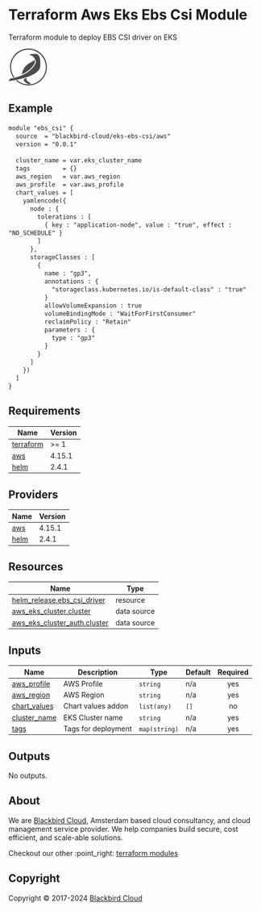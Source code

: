<!-- BEGIN_TF_DOCS -->
# Terraform Aws Eks Ebs Csi Module
Terraform module to deploy EBS CSI driver on EKS

[![blackbird-logo](https://raw.githubusercontent.com/blackbird-cloud/terraform-module-template/main/.config/logo_simple.png)](https://blackbird.cloud)

## Example
```hcl
module "ebs_csi" {
  source  = "blackbird-cloud/eks-ebs-csi/aws"
  version = "0.0.1"

  cluster_name = var.eks_cluster_name
  tags         = {}
  aws_region   = var.aws_region
  aws_profile  = var.aws_profile
  chart_values = [
    yamlencode({
      node : {
        tolerations : [
          { key : "application-node", value : "true", effect : "NO_SCHEDULE" }
        ]
      },
      storageClasses : [
        {
          name : "gp3",
          annotations : {
            "storageclass.kubernetes.io/is-default-class" : "true"
          }
          allowVolumeExpansion : true
          volumeBindingMode : "WaitForFirstConsumer"
          reclaimPolicy : "Retain"
          parameters : {
            type : "gp3"
          }
        }
      ]
    })
  ]
}
```

## Requirements

| Name | Version |
|------|---------|
| <a name="requirement_terraform"></a> [terraform](#requirement\_terraform) | >= 1 |
| <a name="requirement_aws"></a> [aws](#requirement\_aws) | 4.15.1 |
| <a name="requirement_helm"></a> [helm](#requirement\_helm) | 2.4.1 |

## Providers

| Name | Version |
|------|---------|
| <a name="provider_aws"></a> [aws](#provider\_aws) | 4.15.1 |
| <a name="provider_helm"></a> [helm](#provider\_helm) | 2.4.1 |

## Resources

| Name | Type |
|------|------|
| [helm_release.ebs_csi_driver](https://registry.terraform.io/providers/hashicorp/helm/2.4.1/docs/resources/release) | resource |
| [aws_eks_cluster.cluster](https://registry.terraform.io/providers/hashicorp/aws/4.15.1/docs/data-sources/eks_cluster) | data source |
| [aws_eks_cluster_auth.cluster](https://registry.terraform.io/providers/hashicorp/aws/4.15.1/docs/data-sources/eks_cluster_auth) | data source |

## Inputs

| Name | Description | Type | Default | Required |
|------|-------------|------|---------|:--------:|
| <a name="input_aws_profile"></a> [aws\_profile](#input\_aws\_profile) | AWS Profile | `string` | n/a | yes |
| <a name="input_aws_region"></a> [aws\_region](#input\_aws\_region) | AWS Region | `string` | n/a | yes |
| <a name="input_chart_values"></a> [chart\_values](#input\_chart\_values) | Chart values addon | `list(any)` | `[]` | no |
| <a name="input_cluster_name"></a> [cluster\_name](#input\_cluster\_name) | EKS Cluster name | `string` | n/a | yes |
| <a name="input_tags"></a> [tags](#input\_tags) | Tags for deployment | `map(string)` | n/a | yes |

## Outputs

No outputs.

## About

We are [Blackbird Cloud](https://blackbird.cloud), Amsterdam based cloud consultancy, and cloud management service provider. We help companies build secure, cost efficient, and scale-able solutions.

Checkout our other :point\_right: [terraform modules](https://registry.terraform.io/namespaces/blackbird-cloud)

## Copyright

Copyright © 2017-2024 [Blackbird Cloud](https://blackbird.cloud)
<!-- END_TF_DOCS -->